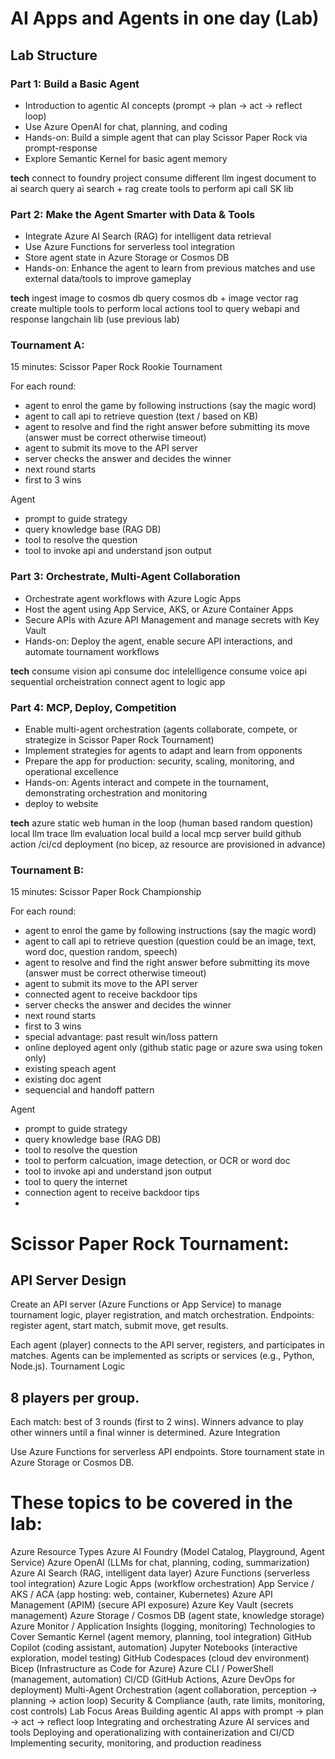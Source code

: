 # AI Apps and Agents in one day (Lab)

## Lab Structure

### Part 1: Build a Basic Agent
- Introduction to agentic AI concepts (prompt → plan → act → reflect loop)
- Use Azure OpenAI for chat, planning, and coding
- Hands-on: Build a simple agent that can play Scissor Paper Rock via prompt-response
- Explore Semantic Kernel for basic agent memory

**tech**
connect to foundry project 
consume different llm
ingest document to ai search
query ai search + rag
create tools to perform api call
SK lib

### Part 2: Make the Agent Smarter with Data & Tools
- Integrate Azure AI Search (RAG) for intelligent data retrieval
- Use Azure Functions for serverless tool integration
- Store agent state in Azure Storage or Cosmos DB
- Hands-on: Enhance the agent to learn from previous matches and use external data/tools to improve gameplay

**tech**
ingest image to cosmos db
query cosmos db + image vector rag
create multiple tools to perform local actions
tool to query webapi and response
langchain lib (use previous lab)

### Tournament A:
15 minutes: Scissor Paper Rock Rookie Tournament

For each round:
- agent to enrol the game by following instructions (say the magic word)
- agent to call api to retrieve question (text / based on KB)
- agent to resolve and find the right answer before submitting its move (answer must be correct otherwise timeout)
- agent to submit its move to the API server
- server checks the answer and decides the winner
- next round starts
- first to 3 wins

Agent
- prompt to guide strategy
- query knowledge base (RAG DB)
- tool to resolve the question
- tool to invoke api and understand json output


### Part 3: Orchestrate, Multi-Agent Collaboration
- Orchestrate agent workflows with Azure Logic Apps
- Host the agent using App Service, AKS, or Azure Container Apps
- Secure APIs with Azure API Management and manage secrets with Key Vault
- Hands-on: Deploy the agent, enable secure API interactions, and automate tournament workflows

**tech**
consume vision api
consume doc intelelligence
consume voice api
sequential orcheistration 
connect agent to logic app


### Part 4: MCP, Deploy, Competition
- Enable multi-agent orchestration (agents collaborate, compete, or strategize in Scissor Paper Rock Tournament)
- Implement strategies for agents to adapt and learn from opponents
- Prepare the app for production: security, scaling, monitoring, and operational excellence
- Hands-on: Agents interact and compete in the tournament, demonstrating orchestration and monitoring
- deploy to website 

**tech**
azure static web
human in the loop (human based random question)
local llm trace
llm evaluation local
build a local mcp server
build github action /ci/cd deployment (no bicep, az resource are provisioned in advance)



### Tournament B:
15 minutes: Scissor Paper Rock Championship

For each round:
- agent to enrol the game by following instructions (say the magic word)
- agent to call api to retrieve question (question could be an image, text, word doc, question random, speech)
- agent to resolve and find the right answer before submitting its move (answer must be correct otherwise timeout)
- agent to submit its move to the API server
- connected agent to receive backdoor tips
- server checks the answer and decides the winner
- next round starts
- first to 3 wins
- special advantage: past result win/loss pattern
- online deployed agent only (github static page or azure swa using token only)
- existing speach agent
- existing doc agent
- sequencial and handoff pattern


Agent
- prompt to guide strategy
- query knowledge base (RAG DB)
- tool to resolve the question
- tool to perform calcuation, image detection, or OCR or word doc
- tool to invoke api and understand json output
- tool to query the internet
- connection agent to receive backdoor tips
- 


# Scissor Paper Rock Tournament:

## API Server Design

Create an API server (Azure Functions or App Service) to manage tournament logic, player registration, and match orchestration.
Endpoints: register agent, start match, submit move, get results.

Each agent (player) connects to the API server, registers, and participates in matches.
Agents can be implemented as scripts or services (e.g., Python, Node.js).
Tournament Logic

## 8 players per group.
Each match: best of 3 rounds (first to 2 wins).
Winners advance to play other winners until a final winner is determined.
Azure Integration

Use Azure Functions for serverless API endpoints.
Store tournament state in Azure Storage or Cosmos DB.



# These topics to be covered in the lab:

Azure Resource Types
Azure AI Foundry (Model Catalog, Playground, Agent Service)
Azure OpenAI (LLMs for chat, planning, coding, summarization)
Azure AI Search (RAG, intelligent data layer)
Azure Functions (serverless tool integration)
Azure Logic Apps (workflow orchestration)
App Service / AKS / ACA (app hosting: web, container, Kubernetes)
Azure API Management (APIM) (secure API exposure)
Azure Key Vault (secrets management)
Azure Storage / Cosmos DB (agent state, knowledge storage)
Azure Monitor / Application Insights (logging, monitoring)
Technologies to Cover
Semantic Kernel (agent memory, planning, tool integration)
GitHub Copilot (coding assistant, automation)
Jupyter Notebooks (interactive exploration, model testing)
GitHub Codespaces (cloud dev environment)
Bicep (Infrastructure as Code for Azure)
Azure CLI / PowerShell (management, automation)
CI/CD (GitHub Actions, Azure DevOps for deployment)
Multi-Agent Orchestration (agent collaboration, perception → planning → action loop)
Security & Compliance (auth, rate limits, monitoring, cost controls)
Lab Focus Areas
Building agentic AI apps with prompt → plan → act → reflect loop
Integrating and orchestrating Azure AI services and tools
Deploying and operationalizing with containerization and CI/CD
Implementing security, monitoring, and production readiness




